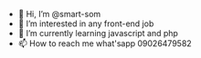 - 👋 Hi, I’m @smart-som
- 👀 I’m interested in any front-end job 
- 🌱 I’m currently learning javascript and php 
- 📫 How to reach me what'sapp 09026479582 

<!---
smart-som/smart-som is a ✨ special ✨ repository because its `README.md` (this file) appears on your GitHub profile.
You can click the Preview link to take a look at your changes.
--->
